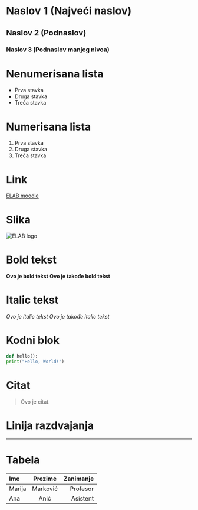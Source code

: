 # Naslov 1 (Najveći naslov)
## Naslov 2 (Podnaslov)
### Naslov 3 (Podnaslov manjeg nivoa)
# Nenumerisana lista 
- Prva stavka
- Druga stavka
- Treća stavka
# Numerisana lista
1. Prva stavka
2. Druga stavka
3. Treća stavka
# Link
[ELAB moodle]( https://moodle.elab.fon.bg.ac.rs/login/index.php)
# Slika
![ELAB logo](https://moodle.elab.fon.bg.ac.rs/pluginfile.php/1/core_admin/logo/0x200/1669614238/elab_logo.jpg)
# Bold tekst
**Ovo je bold tekst**
__Ovo je takođe bold tekst__
# Italic tekst
*Ovo je italic tekst*
_Ovo je takođe italic tekst_
# Kodni blok
```python
def hello():
print("Hello, World!")
```
# Citat
> Ovo je citat.
# Linija razdvajanja
---
# Tabela
| Ime | Prezime | Zanimanje |
|:----------|:----------:|----------:|
| Marija   | Marković  | Profesor   |
| Ana   | Anić   | Asistent   |
